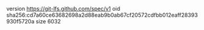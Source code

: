 version https://git-lfs.github.com/spec/v1
oid sha256:cd7a60ce63682698a2d88eab9b0ab67cf20572cdfbb012eaff28393930f5720a
size 6032
